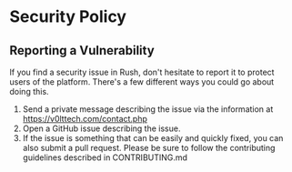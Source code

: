 # Security Policy

## Reporting a Vulnerability

If you find a security issue in Rush, don't hesitate to report it to protect users of the platform. There's a few different ways you could go about doing this.

1. Send a private message describing the issue via the information at <https://v0lttech.com/contact.php>
2. Open a GitHub issue describing the issue.
3. If the issue is something that can be easily and quickly fixed, you can also submit a pull request. Please be sure to follow the contributing guidelines described in CONTRIBUTING.md
